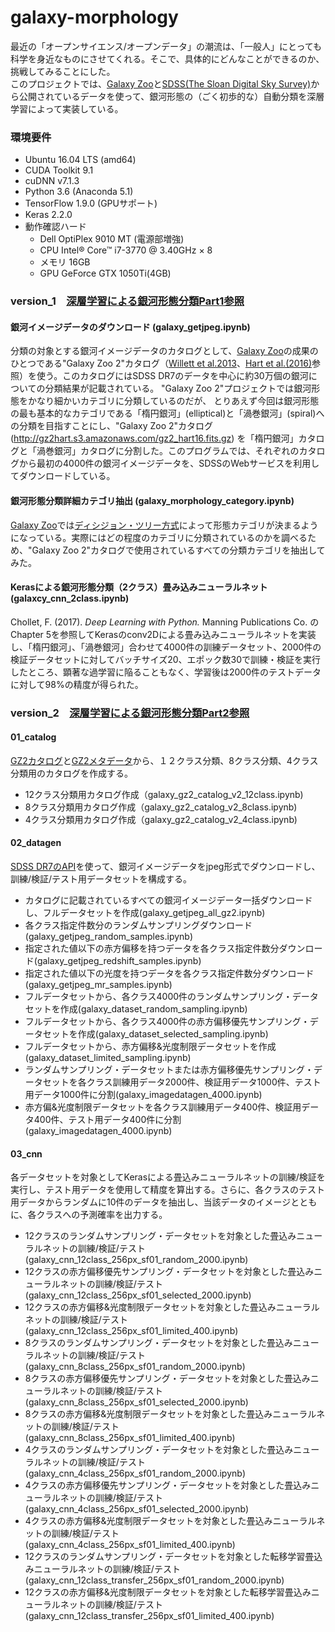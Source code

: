 # galaxy-morphology  
最近の「オープンサイエンス/オープンデータ」の潮流は、「一般人」にとっても科学を身近なものにさせてくれる。そこで、具体的にどんなことができるのか、挑戦してみることにした。  
このプロジェクトでは、[Galaxy Zoo](https://data.galaxyzoo.org/)と[SDSS(The Sloan Digital Sky Survey)](http://www.sdss.org/)から公開されているデータを使って、銀河形態の（ごく初歩的な）自動分類を深層学習によって実装している。  
### 環境要件  
- Ubuntu 16.04 LTS (amd64)  
- CUDA Toolkit 9.1  
- cuDNN v7.1.3  
- Python 3.6 (Anaconda 5.1)  
- TensorFlow 1.9.0 (GPUサポート)  
- Keras 2.2.0  
- 動作確認ハード
  - Dell OptiPlex 9010 MT (電源部増強)  
  - CPU Intel® Core™ i7-3770 @ 3.40GHz × 8
  - メモリ 16GB
  - GPU GeForce GTX 1050Ti(4GB)  

### version_1　[深層学習による銀河形態分類Part1参照](http://satoshi-tomi.com/blog/galaxy/324/)
#### 銀河イメージデータのダウンロード (galaxy_getjpeg.ipynb)  
分類の対象とする銀河イメージデータのカタログとして、[Galaxy Zoo](https://data.galaxyzoo.org)の成果のひとつである"Galaxy Zoo 2"カタログ（[Willett et al.2013](http://arxiv.org/abs/1308.3496v2)、[Hart et al.(2016)](http://mnras.oxfordjournals.org/content/461/4/3663)参照）を使う。このカタログにはSDSS DR7のデータを中心に約30万個の銀河についての分類結果が記載されている。 "Galaxy Zoo 2"プロジェクトでは銀河形態をかなり細かいカテゴリに分類しているのだが、 とりあえず今回は銀河形態の最も基本的なカテゴリである「楕円銀河」(elliptical)と「渦巻銀河」(spiral)への分類を目指すことにし、"Galaxy Zoo 2"カタログ (<http://gz2hart.s3.amazonaws.com/gz2_hart16.fits.gz>) を「楕円銀河」カタログと「渦巻銀河」カタログに分割した。このプログラムでは、それぞれのカタログから最初の4000件の銀河イメージデータを、SDSSのWebサービスを利用してダウンロードしている。
#### 銀河形態分類詳細カテゴリ抽出 (galaxy_morphology_category.ipynb)  
[Galaxy Zoo](https://data.galaxyzoo.org/)では[ディシジョン・ツリー方式](https://data.galaxyzoo.org/gz_trees/gz_trees.html)によって形態カテゴリが決まるようになっている。実際にはどの程度のカテゴリに分類されているのかを調べるため、"Galaxy Zoo 2"カタログで使用されているすべての分類カテゴリを抽出してみた。  
#### Kerasによる銀河形態分類（2クラス）畳み込みニューラルネット (galaxcy_cnn_2class.ipynb)  
Chollet, F. (2017). *Deep Learning with Python.* Manning Publications Co. のChapter 5を参照してKerasのconv2Dによる畳み込みニューラルネットを実装し、「楕円銀河」、「渦巻銀河」合わせて4000件の訓練データセット、2000件の検証データセットに対してバッチサイズ20、エポック数30で訓練・検証を実行したところ、顕著な過学習に陥ることもなく、学習後は2000件のテストデータに対して98%の精度が得られた。

### version_2　[深層学習による銀河形態分類Part2参照](http://satoshi-tomi.com/blog/galaxy/353/)
#### 01_catalog
[GZ2カタログ](http://gz2hart.s3.amazonaws.com/gz2_hart16.fits.gz)と[GZ2メタデータ](http://zooniverse-data.s3.amazonaws.com/galaxy-zoo-2/gz2sample.fits.gz)から、１２クラス分類、8クラス分類、4クラス分類用のカタログを作成する。
- 12クラス分類用カタログ作成（galaxy_gz2_catalog_v2_12class.ipynb)
- 8クラス分類用カタログ作成（galaxy_gz2_catalog_v2_8class.ipynb)
- 4クラス分類用カタログ作成（galaxy_gz2_catalog_v2_4class.ipynb)

#### 02_datagen
[SDSS DR7のAPI](http://cas.sdss.org/dr7/en/help/docs/api.asp#Cutout)を使って、銀河イメージデータをjpeg形式でダウンロードし、訓練/検証/テスト用データセットを構成する。
- カタログに記載されているすべての銀河イメージデータ一括ダウンロードし、フルデータセットを作成(galaxy_getjpeg_all_gz2.ipynb)
- 各クラス指定件数分のランダムサンプリングダウンロード(galaxy_getjpeg_random_samples.ipynb)
- 指定された値以下の赤方偏移を持つデータを各クラス指定件数分ダウンロード(galaxy_getjpeg_redshift_samples.ipynb)
- 指定された値以下の光度を持つデータを各クラス指定件数分ダウンロード(galaxy_getjpeg_mr_samples.ipynb)
- フルデータセットから、各クラス4000件のランダムサンプリング・データセットを作成(galaxy_dataset_random_sampling.ipynb)
- フルデータセットから、各クラス4000件の赤方偏移優先サンプリング・データセットを作成(galaxy_dataset_selected_sampling.ipynb)
- フルデータセットから、赤方偏移&光度制限データセットを作成(galaxy_dataset_limited_sampling.ipynb)
- ランダムサンプリング・データセットまたは赤方偏移優先サンプリング・データセットを各クラス訓練用データ2000件、検証用データ1000件、テスト用データ1000件に分割(galaxy_imagedatagen_4000.ipynb)
- 赤方偏&光度制限データセットを各クラス訓練用データ400件、検証用データ400件、テスト用データ400件に分割(galaxy_imagedatagen_4000.ipynb)

#### 03_cnn
各データセットを対象としてKerasによる畳込みニューラルネットの訓練/検証を実行し、テスト用データを使用して精度を算出する。さらに、各クラスのテスト用データからランダムに10件のデータを抽出し、当該データのイメージとともに、各クラスへの予測確率を出力する。
- 12クラスのランダムサンプリング・データセットを対象とした畳込みニューラルネットの訓練/検証/テスト(galaxy_cnn_12class_256px_sf01_random_2000.ipynb)
- 12クラスの赤方偏移優先サンプリング・データセットを対象とした畳込みニューラルネットの訓練/検証/テスト(galaxy_cnn_12class_256px_sf01_selected_2000.ipynb)
- 12クラスの赤方偏移&光度制限データセットを対象とした畳込みニューラルネットの訓練/検証/テスト(galaxy_cnn_12class_256px_sf01_limited_400.ipynb)
- 8クラスのランダムサンプリング・データセットを対象とした畳込みニューラルネットの訓練/検証/テスト(galaxy_cnn_8class_256px_sf01_random_2000.ipynb)
- 8クラスの赤方偏移優先サンプリング・データセットを対象とした畳込みニューラルネットの訓練/検証/テスト(galaxy_cnn_8class_256px_sf01_selected_2000.ipynb)
- 8クラスの赤方偏移&光度制限データセットを対象とした畳込みニューラルネットの訓練/検証/テスト(galaxy_cnn_8class_256px_sf01_limited_400.ipynb)
- 4クラスのランダムサンプリング・データセットを対象とした畳込みニューラルネットの訓練/検証/テスト(galaxy_cnn_4class_256px_sf01_random_2000.ipynb)
- 4クラスの赤方偏移優先サンプリング・データセットを対象とした畳込みニューラルネットの訓練/検証/テスト(galaxy_cnn_4class_256px_sf01_selected_2000.ipynb)
- 4クラスの赤方偏移&光度制限データセットを対象とした畳込みニューラルネットの訓練/検証/テスト(galaxy_cnn_4class_256px_sf01_limited_400.ipynb)
- 12クラスのランダムサンプリング・データセットを対象とした転移学習畳込みニューラルネットの訓練/検証/テスト(galaxy_cnn_12class_transfer_256px_sf01_random_2000.ipynb)
- 12クラスの赤方偏移&光度制限データセットを対象とした転移学習畳込みニューラルネットの訓練/検証/テスト(galaxy_cnn_12class_transfer_256px_sf01_limited_400.ipynb)

